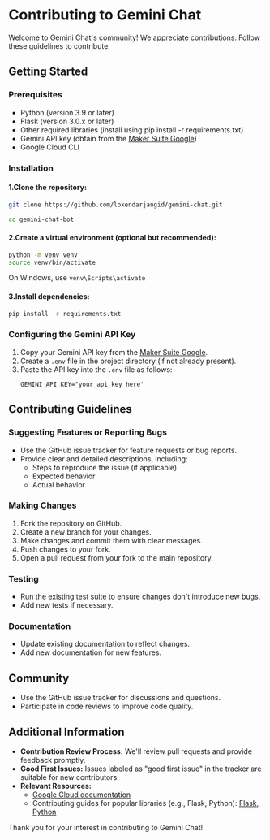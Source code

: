 # Contributing to Gemini Chat

Welcome to Gemini Chat's community! We appreciate contributions. Follow these guidelines to contribute.

## Getting Started

### Prerequisites

- Python (version 3.9 or later)
- Flask (version 3.0.x or later)
- Other required libraries (install using pip install -r requirements.txt)
- Gemini API key (obtain from the [Maker Suite Google](https://makersuite.google.com/app/apikey))
- Google Cloud CLI
### Installation

#### 1.Clone the repository:
```Bash
git clone https://github.com/lokendarjangid/gemini-chat.git
```
```Bash
cd gemini-chat-bot
```

#### 2.Create a virtual environment (optional but recommended):
```Bash
python -m venv venv
source venv/bin/activate
```
 On Windows, use `venv\Scripts\activate`

#### 3.Install dependencies:
```Bash
pip install -r requirements.txt
```
### Configuring the Gemini API Key

1. Copy your Gemini API key from the [Maker Suite Google](https://makersuite.google.com/app/apikey).
2. Create a `.env` file in the project directory (if not already present).
3. Paste the API key into the `.env` file as follows:
    ```
    GEMINI_API_KEY="your_api_key_here'
    ```

## Contributing Guidelines

### Suggesting Features or Reporting Bugs

- Use the GitHub issue tracker for feature requests or bug reports.
- Provide clear and detailed descriptions, including:
    - Steps to reproduce the issue (if applicable)
    - Expected behavior
    - Actual behavior

### Making Changes

1. Fork the repository on GitHub.
2. Create a new branch for your changes.
3. Make changes and commit them with clear messages.
4. Push changes to your fork.
5. Open a pull request from your fork to the main repository.

### Testing

- Run the existing test suite to ensure changes don't introduce new bugs.
- Add new tests if necessary.

### Documentation

- Update existing documentation to reflect changes.
- Add new documentation for new features.

## Community

- Use the GitHub issue tracker for discussions and questions.
- Participate in code reviews to improve code quality.

## Additional Information

- **Contribution Review Process:** We'll review pull requests and provide feedback promptly.
- **Good First Issues:** Issues labeled as "good first issue" in the tracker are suitable for new contributors.
- **Relevant Resources:**
    - [Google Cloud documentation](https://cloud.google.com/docs)
    - Contributing guides for popular libraries (e.g., Flask, Python): [Flask](https://flask.palletsprojects.com/en/2.2.x/contributing/), [Python](https://devguide.python.org/)

Thank you for your interest in contributing to Gemini Chat!
